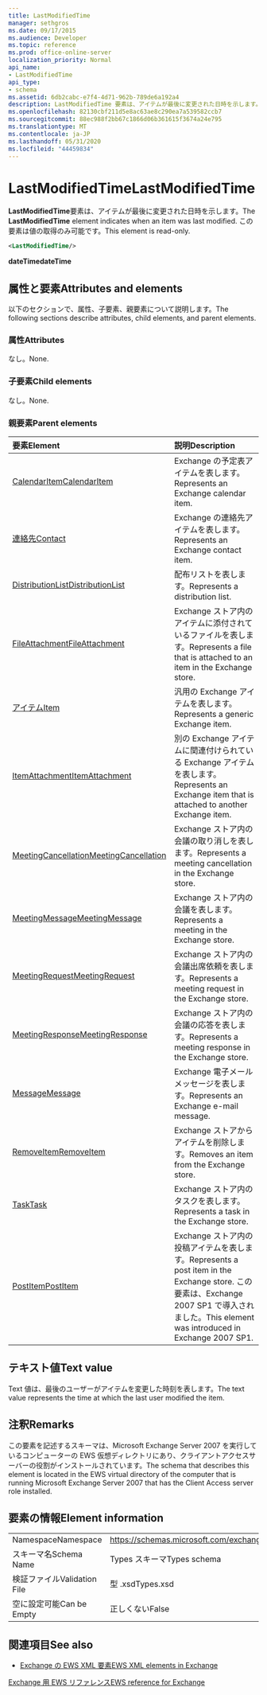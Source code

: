 ```yaml
---
title: LastModifiedTime
manager: sethgros
ms.date: 09/17/2015
ms.audience: Developer
ms.topic: reference
ms.prod: office-online-server
localization_priority: Normal
api_name:
- LastModifiedTime
api_type:
- schema
ms.assetid: 6db2cabc-e7f4-4d71-962b-789de6a192a4
description: LastModifiedTime 要素は、アイテムが最後に変更された日時を示します。 この要素は値の取得のみ可能です。
ms.openlocfilehash: 82130cbf211d5e8ac63ae8c290ea7a539582ccb7
ms.sourcegitcommit: 88ec988f2bb67c1866d06b361615f3674a24e795
ms.translationtype: MT
ms.contentlocale: ja-JP
ms.lasthandoff: 05/31/2020
ms.locfileid: "44459834"
---
```

# <a name="lastmodifiedtime"></a><span data-ttu-id="38396-104">LastModifiedTime</span><span class="sxs-lookup"><span data-stu-id="38396-104">LastModifiedTime</span></span>

<span data-ttu-id="38396-105">**LastModifiedTime**要素は、アイテムが最後に変更された日時を示します。</span><span class="sxs-lookup"><span data-stu-id="38396-105">The **LastModifiedTime** element indicates when an item was last modified.</span></span> <span data-ttu-id="38396-106">この要素は値の取得のみ可能です。</span><span class="sxs-lookup"><span data-stu-id="38396-106">This element is read-only.</span></span> 
  
```xml
<LastModifiedTime/>
```

 <span data-ttu-id="38396-107">**dateTime**</span><span class="sxs-lookup"><span data-stu-id="38396-107">**dateTime**</span></span>
## <a name="attributes-and-elements"></a><span data-ttu-id="38396-108">属性と要素</span><span class="sxs-lookup"><span data-stu-id="38396-108">Attributes and elements</span></span>

<span data-ttu-id="38396-109">以下のセクションで、属性、子要素、親要素について説明します。</span><span class="sxs-lookup"><span data-stu-id="38396-109">The following sections describe attributes, child elements, and parent elements.</span></span>
  
### <a name="attributes"></a><span data-ttu-id="38396-110">属性</span><span class="sxs-lookup"><span data-stu-id="38396-110">Attributes</span></span>

<span data-ttu-id="38396-111">なし。</span><span class="sxs-lookup"><span data-stu-id="38396-111">None.</span></span>
  
### <a name="child-elements"></a><span data-ttu-id="38396-112">子要素</span><span class="sxs-lookup"><span data-stu-id="38396-112">Child elements</span></span>

<span data-ttu-id="38396-113">なし。</span><span class="sxs-lookup"><span data-stu-id="38396-113">None.</span></span>
  
### <a name="parent-elements"></a><span data-ttu-id="38396-114">親要素</span><span class="sxs-lookup"><span data-stu-id="38396-114">Parent elements</span></span>

|<span data-ttu-id="38396-115">**要素**</span><span class="sxs-lookup"><span data-stu-id="38396-115">**Element**</span></span>|<span data-ttu-id="38396-116">**説明**</span><span class="sxs-lookup"><span data-stu-id="38396-116">**Description**</span></span>|
|:-----|:-----|
|[<span data-ttu-id="38396-117">CalendarItem</span><span class="sxs-lookup"><span data-stu-id="38396-117">CalendarItem</span></span>](calendaritem.md) <br/> |<span data-ttu-id="38396-118">Exchange の予定表アイテムを表します。</span><span class="sxs-lookup"><span data-stu-id="38396-118">Represents an Exchange calendar item.</span></span>  <br/> |
|[<span data-ttu-id="38396-119">連絡先</span><span class="sxs-lookup"><span data-stu-id="38396-119">Contact</span></span>](contact.md) <br/> |<span data-ttu-id="38396-120">Exchange の連絡先アイテムを表します。</span><span class="sxs-lookup"><span data-stu-id="38396-120">Represents an Exchange contact item.</span></span>  <br/> |
|[<span data-ttu-id="38396-121">DistributionList</span><span class="sxs-lookup"><span data-stu-id="38396-121">DistributionList</span></span>](distributionlist.md) <br/> |<span data-ttu-id="38396-122">配布リストを表します。</span><span class="sxs-lookup"><span data-stu-id="38396-122">Represents a distribution list.</span></span>  <br/> |
|[<span data-ttu-id="38396-123">FileAttachment</span><span class="sxs-lookup"><span data-stu-id="38396-123">FileAttachment</span></span>](fileattachment.md) <br/> |<span data-ttu-id="38396-124">Exchange ストア内のアイテムに添付されているファイルを表します。</span><span class="sxs-lookup"><span data-stu-id="38396-124">Represents a file that is attached to an item in the Exchange store.</span></span>  <br/> |
|[<span data-ttu-id="38396-125">アイテム</span><span class="sxs-lookup"><span data-stu-id="38396-125">Item</span></span>](item.md) <br/> |<span data-ttu-id="38396-126">汎用の Exchange アイテムを表します。</span><span class="sxs-lookup"><span data-stu-id="38396-126">Represents a generic Exchange item.</span></span>  <br/> |
|[<span data-ttu-id="38396-127">ItemAttachment</span><span class="sxs-lookup"><span data-stu-id="38396-127">ItemAttachment</span></span>](itemattachment.md) <br/> |<span data-ttu-id="38396-128">別の Exchange アイテムに関連付けられている Exchange アイテムを表します。</span><span class="sxs-lookup"><span data-stu-id="38396-128">Represents an Exchange item that is attached to another Exchange item.</span></span>  <br/> |
|[<span data-ttu-id="38396-129">MeetingCancellation</span><span class="sxs-lookup"><span data-stu-id="38396-129">MeetingCancellation</span></span>](meetingcancellation.md) <br/> |<span data-ttu-id="38396-130">Exchange ストア内の会議の取り消しを表します。</span><span class="sxs-lookup"><span data-stu-id="38396-130">Represents a meeting cancellation in the Exchange store.</span></span>  <br/> |
|[<span data-ttu-id="38396-131">MeetingMessage</span><span class="sxs-lookup"><span data-stu-id="38396-131">MeetingMessage</span></span>](meetingmessage.md) <br/> |<span data-ttu-id="38396-132">Exchange ストア内の会議を表します。</span><span class="sxs-lookup"><span data-stu-id="38396-132">Represents a meeting in the Exchange store.</span></span>  <br/> |
|[<span data-ttu-id="38396-133">MeetingRequest</span><span class="sxs-lookup"><span data-stu-id="38396-133">MeetingRequest</span></span>](meetingrequest.md) <br/> |<span data-ttu-id="38396-134">Exchange ストア内の会議出席依頼を表します。</span><span class="sxs-lookup"><span data-stu-id="38396-134">Represents a meeting request in the Exchange store.</span></span>  <br/> |
|[<span data-ttu-id="38396-135">MeetingResponse</span><span class="sxs-lookup"><span data-stu-id="38396-135">MeetingResponse</span></span>](meetingresponse.md) <br/> |<span data-ttu-id="38396-136">Exchange ストア内の会議の応答を表します。</span><span class="sxs-lookup"><span data-stu-id="38396-136">Represents a meeting response in the Exchange store.</span></span>  <br/> |
|[<span data-ttu-id="38396-137">Message</span><span class="sxs-lookup"><span data-stu-id="38396-137">Message</span></span>](message-ex15websvcsotherref.md) <br/> |<span data-ttu-id="38396-138">Exchange 電子メールメッセージを表します。</span><span class="sxs-lookup"><span data-stu-id="38396-138">Represents an Exchange e-mail message.</span></span>  <br/> |
|[<span data-ttu-id="38396-139">RemoveItem</span><span class="sxs-lookup"><span data-stu-id="38396-139">RemoveItem</span></span>](removeitem.md) <br/> |<span data-ttu-id="38396-140">Exchange ストアからアイテムを削除します。</span><span class="sxs-lookup"><span data-stu-id="38396-140">Removes an item from the Exchange store.</span></span>  <br/> |
|[<span data-ttu-id="38396-141">Task</span><span class="sxs-lookup"><span data-stu-id="38396-141">Task</span></span>](task.md) <br/> |<span data-ttu-id="38396-142">Exchange ストア内のタスクを表します。</span><span class="sxs-lookup"><span data-stu-id="38396-142">Represents a task in the Exchange store.</span></span>  <br/> |
|[<span data-ttu-id="38396-143">PostItem</span><span class="sxs-lookup"><span data-stu-id="38396-143">PostItem</span></span>](postitem.md) <br/> |<span data-ttu-id="38396-144">Exchange ストア内の投稿アイテムを表します。</span><span class="sxs-lookup"><span data-stu-id="38396-144">Represents a post item in the Exchange store.</span></span> <span data-ttu-id="38396-145">この要素は、Exchange 2007 SP1 で導入されました。</span><span class="sxs-lookup"><span data-stu-id="38396-145">This element was introduced in Exchange 2007 SP1.</span></span>  <br/> |
   
## <a name="text-value"></a><span data-ttu-id="38396-146">テキスト値</span><span class="sxs-lookup"><span data-stu-id="38396-146">Text value</span></span>

<span data-ttu-id="38396-147">Text 値は、最後のユーザーがアイテムを変更した時刻を表します。</span><span class="sxs-lookup"><span data-stu-id="38396-147">The text value represents the time at which the last user modified the item.</span></span>
  
## <a name="remarks"></a><span data-ttu-id="38396-148">注釈</span><span class="sxs-lookup"><span data-stu-id="38396-148">Remarks</span></span>

<span data-ttu-id="38396-149">この要素を記述するスキーマは、Microsoft Exchange Server 2007 を実行しているコンピューターの EWS 仮想ディレクトリにあり、クライアントアクセスサーバーの役割がインストールされています。</span><span class="sxs-lookup"><span data-stu-id="38396-149">The schema that describes this element is located in the EWS virtual directory of the computer that is running Microsoft Exchange Server 2007 that has the Client Access server role installed.</span></span>
  
## <a name="element-information"></a><span data-ttu-id="38396-150">要素の情報</span><span class="sxs-lookup"><span data-stu-id="38396-150">Element information</span></span>

|||
|:-----|:-----|
|<span data-ttu-id="38396-151">Namespace</span><span class="sxs-lookup"><span data-stu-id="38396-151">Namespace</span></span>  <br/> |https://schemas.microsoft.com/exchange/services/2006/types  <br/> |
|<span data-ttu-id="38396-152">スキーマ名</span><span class="sxs-lookup"><span data-stu-id="38396-152">Schema Name</span></span>  <br/> |<span data-ttu-id="38396-153">Types スキーマ</span><span class="sxs-lookup"><span data-stu-id="38396-153">Types schema</span></span>  <br/> |
|<span data-ttu-id="38396-154">検証ファイル</span><span class="sxs-lookup"><span data-stu-id="38396-154">Validation File</span></span>  <br/> |<span data-ttu-id="38396-155">型 .xsd</span><span class="sxs-lookup"><span data-stu-id="38396-155">Types.xsd</span></span>  <br/> |
|<span data-ttu-id="38396-156">空に設定可能</span><span class="sxs-lookup"><span data-stu-id="38396-156">Can be Empty</span></span>  <br/> |<span data-ttu-id="38396-157">正しくない</span><span class="sxs-lookup"><span data-stu-id="38396-157">False</span></span>  <br/> |
   
## <a name="see-also"></a><span data-ttu-id="38396-158">関連項目</span><span class="sxs-lookup"><span data-stu-id="38396-158">See also</span></span>



- [<span data-ttu-id="38396-159">Exchange の EWS XML 要素</span><span class="sxs-lookup"><span data-stu-id="38396-159">EWS XML elements in Exchange</span></span>](ews-xml-elements-in-exchange.md)
  
[<span data-ttu-id="38396-160">Exchange 用 EWS リファレンス</span><span class="sxs-lookup"><span data-stu-id="38396-160">EWS reference for Exchange</span></span>](ews-reference-for-exchange.md)

